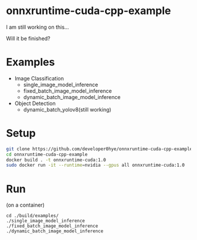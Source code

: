 # onnxruntime-cuda-cpp-example

I am still working on this...

Will it be finished?

# Examples

- Image Classification
    - single_image_model_inference
    - fixed_batch_image_model_inference
    - dynamic_batch_image_model_inference
- Object Detection
    - dynamic_batch_yolov8(still working)

# Setup

```bash
git clone https://github.com/developer0hye/onnxruntime-cuda-cpp-example
cd onnxruntime-cuda-cpp-example
docker build . -t onnxruntime-cuda:1.0
sudo docker run -it --runtime=nvidia --gpus all onnxruntime-cuda:1.0
```

# Run

(on a container)
```
cd ./build/examples/
./single_image_model_inference
./fixed_batch_image_model_inference
./dynamic_batch_image_model_inference
```
